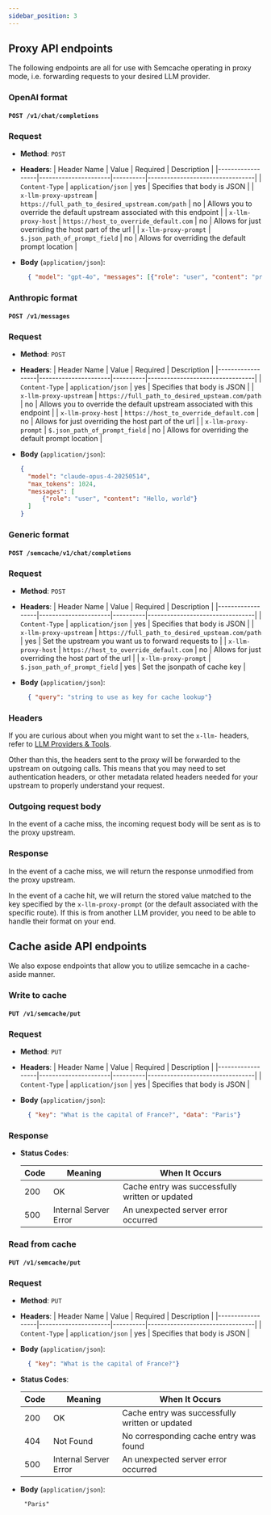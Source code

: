 ```yaml
---
sidebar_position: 3
---
```


## Proxy API endpoints

The following endpoints are all for use with Semcache operating in proxy mode, i.e. forwarding requests to your desired LLM provider.


### OpenAI format

#### `POST /v1/chat/completions`

### Request

- **Method**: `POST`
- **Headers**:
  | Header Name      | Value                | Required | Description                     |
  |------------------|----------------------|----------|---------------------------------|
  | `Content-Type`   | `application/json`   | yes       | Specifies that body is JSON     |
  | `x-llm-proxy-upstream`         | `https://full_path_to_desired_upstream.com/path`   | no       | Allows you to override the default upstream associated with this endpoint  |
  | `x-llm-proxy-host`         | `https://host_to_override_default.com`   | no       | Allows for just overriding the host part of the url    |
  | `x-llm-proxy-prompt`         | `$.json_path_of_prompt_field`   | no       | Allows for overriding the default prompt location   |

- **Body** (`application/json`):
  ```json
    { "model": "gpt-4o", "messages": [{"role": "user", "content": "prompt?"}]}


### Anthropic format

#### `POST /v1/messages`

### Request

- **Method**: `POST`
- **Headers**:
  | Header Name      | Value                | Required | Description                     |
  |------------------|----------------------|----------|---------------------------------|
  | `Content-Type`   | `application/json`   | yes       | Specifies that body is JSON     |
  | `x-llm-proxy-upstream`         | `https://full_path_to_desired_upsteam.com/path`   | no       | Allows you to override the default upstream associated with this endpoint  |
  | `x-llm-proxy-host`         | `https://host_to_override_default.com`   | no       | Allows for just overriding the host part of the url    |
  | `x-llm-proxy-prompt`         | `$.json_path_of_prompt_field`   | no       | Allows for overriding the default prompt location   |

- **Body** (`application/json`):
  ```json
  {
    "model": "claude-opus-4-20250514",
    "max_tokens": 1024,
    "messages": [
        {"role": "user", "content": "Hello, world"}
    ]
  }

### Generic format

#### `POST /semcache/v1/chat/completions`

### Request

- **Method**: `POST`
- **Headers**:
  | Header Name      | Value                | Required | Description                     |
  |------------------|----------------------|----------|---------------------------------|
  | `Content-Type`   | `application/json`   | yes       | Specifies that body is JSON     |
  | `x-llm-proxy-upstream`         | `https://full_path_to_desired_upsteam.com/path`   | yes       | Set the upstream you want us to forward requests to |
  | `x-llm-proxy-host`         | `https://host_to_override_default.com`   | no       | Allows for just overriding the host part of the url    |
  | `x-llm-proxy-prompt`         | `$.json_path_of_prompt_field`   | yes       | Set the jsonpath of cache key   |

- **Body** (`application/json`):
  ```json
    { "query": "string to use as key for cache lookup"}


### Headers

If you are curious about when you might want to set the `x-llm-` headers, refer to [LLM Providers & Tools](https://docs.semcache.io/docs/llm-providers-tools).

Other than this, the headers sent to the proxy will be forwarded to the upstream on outgoing calls. This means that you may need to set authentication headers, or other metadata related headers needed for your upstream to properly understand your request.

### Outgoing request body
In the event of a cache miss, the incoming request body will be sent as is to the proxy upstream.

### Response
In the event of a cache miss, we will return the response unmodified from the proxy upstream.

In the event of a cache hit, we will return the stored value matched to the key specified by the `x-llm-proxy-prompt` (or the default associated with the specific route). If this is from another LLM provider, you need to be able to handle their format on your end.



## Cache aside API endpoints

We also expose endpoints that allow you to utilize semcache in a cache-aside manner.


### Write to cache

#### `PUT /v1/semcache/put`

### Request

- **Method**: `PUT`
- **Headers**:
  | Header Name      | Value                | Required | Description                     |
  |------------------|----------------------|----------|---------------------------------|
  | `Content-Type`   | `application/json`   | yes       | Specifies that body is JSON     |

- **Body** (`application/json`):
  ```json
    { "key": "What is the capital of France?", "data": "Paris"}

### Response

- **Status Codes**:

  | Code | Meaning                   | When It Occurs                                   |
  |------|---------------------------|--------------------------------------------------|
  | 200  | OK                        | Cache entry was successfully written or updated |
  | 500  | Internal Server Error     | An unexpected server error occurred             |

### Read from cache

#### `PUT /v1/semcache/put`

### Request

- **Method**: `PUT`
- **Headers**:
  | Header Name      | Value                | Required | Description                     |
  |------------------|----------------------|----------|---------------------------------|
  | `Content-Type`   | `application/json`   | yes       | Specifies that body is JSON     |

- **Body** (`application/json`):
  ```json
    { "key": "What is the capital of France?"}

- **Status Codes**:

  | Code | Meaning                   | When It Occurs                                   |
  |------|---------------------------|--------------------------------------------------|
  | 200  | OK                        | Cache entry was successfully written or updated |
  | 404  | Not Found               | No corresponding cache entry was found |
  | 500  | Internal Server Error     | An unexpected server error occurred             |

- **Body** (`application/json`):
  ```string
   "Paris" 
